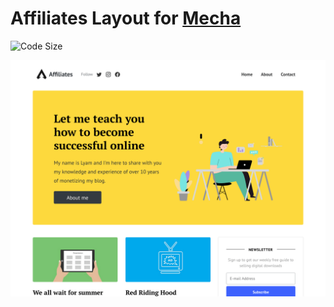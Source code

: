Affiliates Layout for [Mecha](https://github.com/mecha-cms/mecha)
=================================================================

![Code Size](https://img.shields.io/github/languages/code-size/mecha-cms/y.affiliates?color=%23444&style=for-the-badge)

![Affiliates](index.png?v=2023-12-28)